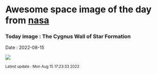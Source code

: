 
# Awesome space image of the day from [nasa](https://api.nasa.gov/)

### Today image : The Cygnus Wall of Star Formation

Date : 2022-08-15


![](https://apod.nasa.gov/apod/image/2208/CygnusWall_Bogaerts_960.jpg)

<small>Latest update : Mon Aug 15 17:23:33 2022</small>


